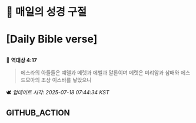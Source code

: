 # 🙏 매일의 성경 구절
# [Daily Bible verse]
##
<!-- START_BIBLE_VERSE -->
📖 **역대상 4:17**
> 에스라의 아들들은 예델과 메렛과 에벨과 얄론이며 메렛은 미리암과 삼매와 에스드모아의 조상 이스바를 낳았으니

🕊️ _업데이트 시각: 2025-07-18 07:44:34 KST_
  <!-- END_BIBLE_VERSE -->
## GITHUB_ACTION

